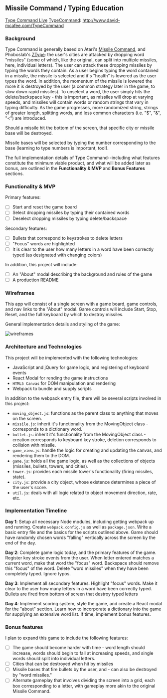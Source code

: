 ## Missile Command / Typing Education

[Type Command Live][TypeCommand]
[TypeCommand]: http://www.david-mcafee.com/TypeCommand

### Background

Type Command is generally based on Atari's [Missile Command][MissileCommand], and Phoboslab's [ZType][Ztype]: the user's cities are attacked by dropping word "missiles" (some of which, like the original, can split into multiple missiles, here, individual letters). The user can attack these dropping missiles by typing the words they contain. As a user begins typing the word contained in a missile, the missile is selected and it's "health" is lowered as the user types the word. In addition, the momentum of the missile is lowered the more it is destroyed by the user (a common strategy later in the game, to slow down rapid missiles). To unselect a word, the user simply hits the delete/backspace key - this is important, as missiles will drop at varying speeds, and missiles will contain words or random strings that vary in typing difficulty. As the game progresses, more randomized string, strings of greater length, splitting words, and less common characters (i.e. "$", "&", "<") are introduced.

Should a missile hit the bottom of the screen, that specific city or missile base will be destroyed.

Missile bases will be selected by typing the number corresponding to the base (learning to type numbers is important, too!).

The full implementation details of Type Command--including what features constitute the minimum viable product, and what will be added later as bonus, are outlined in the **Functionality & MVP** and **Bonus Features** sections.

### Functionality & MVP  

Primary features:
- [ ] Start and reset the game board
- [ ] Select dropping missiles by typing their contained words
- [ ] Deselect dropping missiles by typing delete/backspace

Secondary features:
- [ ] Bullets that correspond to keystrokes to delete letters
- [ ] "Focus" words are highlighted
- [ ] It is clear to the user how many letters in a word have been correctly typed (as designated with changing colors)

In addition, this project will include:
- [ ] An "About" modal describing the background and rules of the game
- [ ] A production README

### Wireframes

This app will consist of a single screen with a game board, game controls, and nav links to the "About" modal.  Game controls will include Start, Stop, Reset, and the full keyboard by which to destroy missiles.

General implementation details and styling of the game:

![wireframes](https://github.com/david-mcafee/TypeCommand/blob/master/docs/wireframes/mockup.png)

### Architecture and Technologies

This project will be implemented with the following technologies:

- JavaScript and jQuery for game logic, and registering of keyboard events
- React Modal for rending the game instructions
- `HTML5 Canvas` for DOM manipulation and rendering
- Webpack to bundle and supply scripts

In addition to the webpack entry file, there will be several scripts involved in this project:

- `moving_object.js`: functions as the parent class to anything that moves on the screen.
- `missile.js`: inherit it's functionality from the MovingObject class - corresponds to a dictionary word.
- `bullet.js`: inherit it's functionality from the MovingObject class - creation corresponds to keyboard key stroke, deletion corresponds to collision with missile.
- `game_view.js`: handle the logic for creating and updating the canvas, and rendering them to the DOM.
- `game.js`: holds all the game logic, as well as the collections of objects (missiles, bullets, towers, and cities).
- `tower.js`: provides each missile tower's functionality (firing missiles, state).
- `city.js`: provide a city object, whose existence determines a piece of the user's score.
- `util.js`: deals with all logic related to object movement direction, rate, etc.


### Implementation Timeline

**Day 1**: Setup all necessary Node modules, including getting webpack up and running. Create `webpack.config.js` as well as `package.json`. Write a basic entry file and the basics for the scripts outlined above. Game should have randomly chosen words "falling" vertically across the screen by the end of the day.

**Day 2**: Complete game logic today, and the primary features of the game. Register key stroke events from the user. When letter entered matches a current word, make that word the "focus" word. Backspace should remove this "focus" of the word. Delete "word missiles" when they have been completely typed. Ignore typos.

**Day 3**: Implement all secondary features. Highlight "focus" words. Make it clear to the user how many letters in a word have been correctly typed. Bullets are fired from bottom of screen that destroy typed letters

**Day 4**: Implement scoring system, style the game, and create a React modal for the "about" section. Learn how to incorporate a dictionary into the game for supplying an extensive word list. If time, implement bonus features.


### Bonus features

I plan to expand this game to include the following features:

- [ ] The game should become harder with time - word length should increase, words should begin to fall at increasing speeds, and single words should split into individual letters.
- [ ] Cities that can be destroyed when hit by missiles
- [ ] Missile bases that fire bullets by the user, and  - can also be destroyed by "word missiles."
- [ ] Alternate gameplay that involves dividing the screen into a grid, each box corresponding to a letter, with gameplay more akin to the original Missile Command.

[MissileCommand]: http://en.wikipedia.org/wiki/Missile_Comman
[TypeCommand]: http://www.david-mcafee.com/TypeCommand
[ZType]: http://zty.pe/
